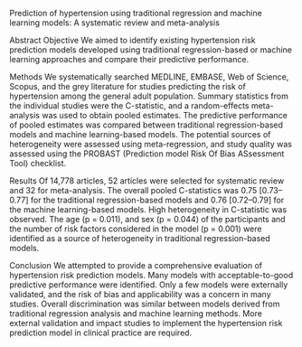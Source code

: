 Prediction of hypertension using traditional regression and machine learning models: A systematic review and meta-analysis

Abstract
Objective
We aimed to identify existing hypertension risk prediction models developed using traditional regression-based or machine learning approaches and compare their predictive performance.

Methods
We systematically searched MEDLINE, EMBASE, Web of Science, Scopus, and the grey literature for studies predicting the risk of hypertension among the general adult population. Summary statistics from the individual studies were the C-statistic, and a random-effects meta-analysis was used to obtain pooled estimates. The predictive performance of pooled estimates was compared between traditional regression-based models and machine learning-based models. The potential sources of heterogeneity were assessed using meta-regression, and study quality was assessed using the PROBAST (Prediction model Risk Of Bias ASsessment Tool) checklist.

Results
Of 14,778 articles, 52 articles were selected for systematic review and 32 for meta-analysis. The overall pooled C-statistics was 0.75 [0.73–0.77] for the traditional regression-based models and 0.76 [0.72–0.79] for the machine learning-based models. High heterogeneity in C-statistic was observed. The age (p = 0.011), and sex (p = 0.044) of the participants and the number of risk factors considered in the model (p = 0.001) were identified as a source of heterogeneity in traditional regression-based models.

Conclusion
We attempted to provide a comprehensive evaluation of hypertension risk prediction models. Many models with acceptable-to-good predictive performance were identified. Only a few models were externally validated, and the risk of bias and applicability was a concern in many studies. Overall discrimination was similar between models derived from traditional regression analysis and machine learning methods. More external validation and impact studies to implement the hypertension risk prediction model in clinical practice are required.